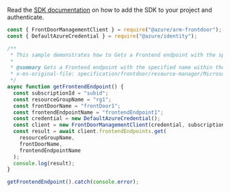 Read the [SDK documentation](https://github.com/Azure/azure-sdk-for-js/blob/%40azure%2Farm-frontdoor_5.0.1/sdk/frontdoor/arm-frontdoor/README.md) on how to add the SDK to your project and authenticate.

```javascript
const { FrontDoorManagementClient } = require("@azure/arm-frontdoor");
const { DefaultAzureCredential } = require("@azure/identity");

/**
 * This sample demonstrates how to Gets a Frontend endpoint with the specified name within the specified Front Door.
 *
 * @summary Gets a Frontend endpoint with the specified name within the specified Front Door.
 * x-ms-original-file: specification/frontdoor/resource-manager/Microsoft.Network/stable/2020-05-01/examples/FrontdoorFrontendEndpointGet.json
 */
async function getFrontendEndpoint() {
  const subscriptionId = "subid";
  const resourceGroupName = "rg1";
  const frontDoorName = "frontDoor1";
  const frontendEndpointName = "frontendEndpoint1";
  const credential = new DefaultAzureCredential();
  const client = new FrontDoorManagementClient(credential, subscriptionId);
  const result = await client.frontendEndpoints.get(
    resourceGroupName,
    frontDoorName,
    frontendEndpointName
  );
  console.log(result);
}

getFrontendEndpoint().catch(console.error);
```

